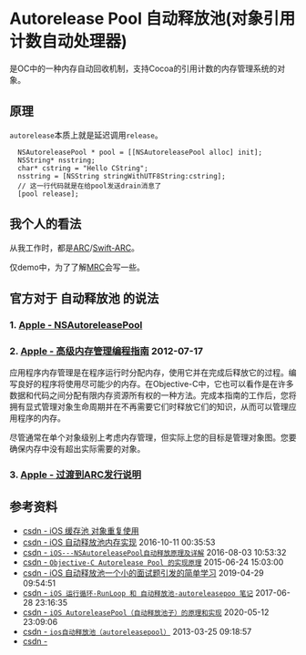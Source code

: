 # Autorelease Pool 自动释放池(对象引用计数自动处理器)
是OC中的一种内存自动回收机制，支持Cocoa的引用计数的内存管理系统的对象。

## 原理
`autorelease`本质上就是延迟调用`release`。

```objc
  NSAutoreleasePool * pool = [[NSAutoreleasePool alloc] init];
  NSString* nsstring;
  char* cstring = "Hello CString";
  nsstring = [NSString stringWithUTF8String:cstring];
  // 这一行代码就是在给pool发送drain消息了
  [pool release];
```

## 我个人的看法
从我工作时，都是[ARC](https://en.wikipedia.org/wiki/Automatic_Reference_Counting)/[Swift-ARC](https://docs.swift.org/swift-book/LanguageGuide/AutomaticReferenceCounting.html)。

仅demo中，为了了解[MRC](https://zh.wikipedia.org/zh-hans/%E5%BC%95%E7%94%A8%E8%AE%A1%E6%95%B0)会写一些。

## 官方对于 自动释放池 的说法
### 1. [Apple - NSAutoreleasePool](https://developer.apple.com/documentation/foundation/nsautoreleasepool?language=occ)
### 2. [Apple - 高级内存管理编程指南](https://developer.apple.com/library/archive/documentation/Cocoa/Conceptual/MemoryMgmt/Articles/MemoryMgmt.html) 2012-07-17
应用程序内存管理是在程序运行时分配内存，使用它并在完成后释放它的过程。编写良好的程序将使用尽可能少的内存。在Objective-C中，它也可以看作是在许多数据和代码之间分配有限内存资源所有权的一种方法。完成本指南的工作后，您将拥有显式管理对象生命周期并在不再需要它们时释放它们的知识，从而可以管理应用程序的内存。

尽管通常在单个对象级别上考虑内存管理，但实际上您的目标是管理对象图。您要确保内存中没有超出实际需要的对象。

### 3. [Apple - 过渡到ARC发行说明](https://developer.apple.com/library/archive/releasenotes/ObjectiveC/RN-TransitioningToARC/Introduction/Introduction.html)


## 参考资料
- [csdn - iOS 缓存池 对象重复使用](https://blog.csdn.net/u010856537/article/details/47301691)
- [csdn - iOS 自动释放池内存实现](https://blog.csdn.net/yuanmengong886/article/details/52783599) 2016-10-11 00:35:53
- [csdn - `iOS---NSAutoreleasePool自动释放原理及详解`](https://blog.csdn.net/Tongseng/article/details/52101476) 2016-08-03 10:53:32
- [csdn - `Objective-C Autorelease Pool 的实现原理`](https://blog.csdn.net/weixin_30723433/article/details/99760791)  2015-06-24 15:03:00
- [csdn - iOS 自动释放池一个小的面试题引发的简单学习](https://blog.csdn.net/u011217834/article/details/89668872)  2019-04-29 09:54:51
- [csdn - `iOS 运行循环-RunLoop 和 自动释放池-autoreleasepoo 笔记`](https://blog.csdn.net/shihuboke/article/details/73865028) 2017-06-28 23:16:35
- [csdn - `iOS AutoreleasePool（自动释放池子）的原理和实现`](https://blog.csdn.net/u012265444/article/details/106085672) 2020-05-12 23:09:06
- [csdn - `ios自动释放池（autoreleasepool）`](https://blog.csdn.net/tiantian1980/article/details/8715344)  2013-03-25 09:18:57
- [csdn - ]()